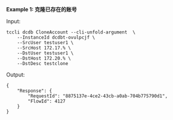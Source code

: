 **Example 1: 克隆已存在的账号**



Input: 

```
tccli dcdb CloneAccount --cli-unfold-argument  \
    --InstanceId dcdbt-ovulpcjf \
    --SrcUser testuser1 \
    --SrcHost 172.17.% \
    --DstUser testuser1 \
    --DstHost 172.20.% \
    --DstDesc testclone
```

Output: 
```
{
    "Response": {
        "RequestId": "8875137e-4ce2-43cb-a0ab-704b775790d1",
        "FlowId": 4127
    }
}
```

